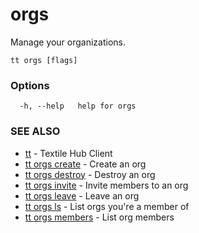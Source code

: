 # orgs

Manage your organizations.

```
tt orgs [flags]
```

### Options

```
  -h, --help   help for orgs
```

### SEE ALSO

* [tt](tt.md)	 - Textile Hub Client
* [tt orgs create](tt_orgs_create.md)	 - Create an org
* [tt orgs destroy](tt_orgs_destroy.md)	 - Destroy an org
* [tt orgs invite](tt_orgs_invite.md)	 - Invite members to an org
* [tt orgs leave](tt_orgs_leave.md)	 - Leave an org
* [tt orgs ls](tt_orgs_ls.md)	 - List orgs you're a member of
* [tt orgs members](tt_orgs_members.md)	 - List org members

